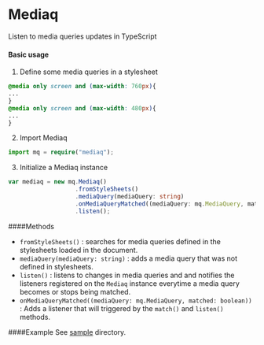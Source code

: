 # Mediaq
Listen to media queries updates in TypeScript

#### Basic usage
1. Define some media queries in a stylesheet
```css
@media only screen and (max-width: 760px){
...
}
@media only screen and (max-width: 480px){
...
}
```
2. Import Mediaq
```typescript
import mq = require("mediaq");
```
3. Initialize a Mediaq instance
```typescript
var mediaq = new mq.Mediaq()
                   .fromStyleSheets()
                   .mediaQuery(mediaQuery: string)
                   .onMediaQueryMatched((mediaQuery: mq.MediaQuery, matched: boolean) => { })
                   .listen();
```


####Methods

* ```fromStyleSheets()``` : searches for media queries defined in the stylesheets loaded in the document.
* ```mediaQuery(mediaQuery: string)``` : adds a media query that was not defined in stylesheets.
* ```listen()``` : listens to changes in media queries and and notifies the listeners registered on the ```Mediaq``` instance everytime a media query becomes or stops being matched.
* ```onMediaQueryMatched((mediaQuery: mq.MediaQuery, matched: boolean))``` : Adds a listener that will triggered by the ```match()``` and ```listen()``` methods.

####Example
See [sample](https://github.com/maroun-baydoun/mediaq/tree/master/sample) directory.
